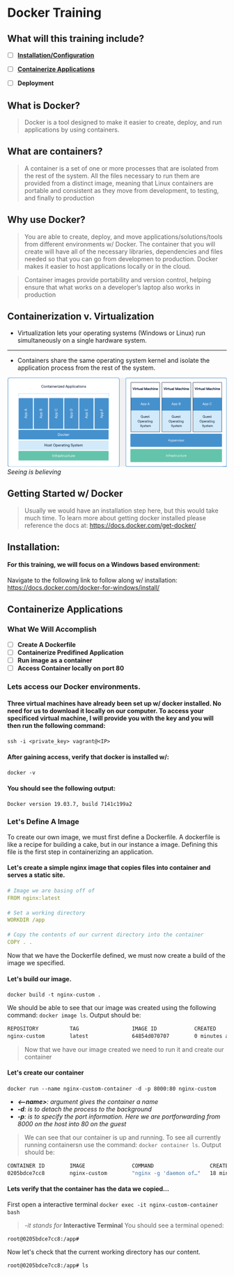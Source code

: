 # Docker Training

## What will this training include?
- [ ]	[**Installation/Configuration**](#installation)
- [ ]	[**Containerize Applications**](#containerize-applications)
- [ ]	**Deployment**


## What is Docker?
> Docker is a tool designed to make it easier to create, deploy, and run applications by using containers.

## What are containers?
> A container is a set of one or more processes that are isolated from the rest of the system. All the files necessary to run them are provided from a distinct image, meaning that Linux containers are portable and consistent as they move from development, to testing, and finally to production

## Why use Docker?
> You are able to create, deploy, and move applications/solutions/tools from different environments w/ Docker. The container that you will create will have all of the necessary libraries, dependencies and files needed so that you can go from developmen to production. Docker makes it easier to host applications locally or in the cloud.

> Container images provide portability and version control, helping ensure that what works on a developer’s laptop also works in production

## Containerization v. Virtualization
* Virtualization lets your operating systems (Windows or Linux) run simultaneously on a single hardware system.  
---
* Containers share the same operating system kernel and isolate the application process from the rest of the system.


![ContainerVSVirtualization](container-virtual.png)
*Seeing is believing*

## Getting Started w/ Docker
> Usually we would have an installation step here, but this would take much time. To learn more about getting docker installed please reference the docs at: https://docs.docker.com/get-docker/

## Installation:
#### For this training, we will focus on a Windows based environment:
Navigate to the following link to follow along w/ installation: https://docs.docker.com/docker-for-windows/install/

## Containerize Applications
### What We Will Accomplish
- [ ] **Create A Dockerfile**
- [ ] **Containerize Predifined Application**
- [ ] **Run image as a container**
- [ ] **Access Container locally on port 80**

### Lets access our Docker environments.
#### Three virtual machines have already been set up w/ docker installed. No need for us to download it locally on our computer. To access your specificed virtual machine, I will provide you with the key and you will then run the following command:  
`ssh -i <private_key> vagrant@<IP>`
#### After gaining access, verify that docker is installed w/:
`docker -v`
#### You should see the following output:
```bash
Docker version 19.03.7, build 7141c199a2
```
### Let's Define A Image
To create our own image, we must first define a Dockerfile. A dockerfile is like a recipe for building a cake, but in our instance a image. Defining this file is the first step in containerizing an application.

#### Let's create a simple nginx image that copies files into container and serves a static site.
```yaml
# Image we are basing off of
FROM nginx:latest

# Set a working directory
WORKDIR /app

# Copy the contents of our current directory into the container
COPY . .
```
Now that we have the Dockerfile defined, we must now create a build of the image we specified.

#### Let's build our image.
`docker build -t nginx-custom .`

We should be able to see that our image was created using the following command: `docker image ls`. Output should be:
```sh
REPOSITORY          TAG                 IMAGE ID            CREATED             SIZE
nginx-custom        latest              64854d070707        0 minutes ago       127MB
```
> Now that we have our image created we need to run it and create our container

#### Let's create our container
`docker run --name nginx-custom-container -d -p 8000:80 nginx-custom`
* ***<--name>**: argument gives the container a name*  
* ***-d**: is to detach the process to the background*  
* ***-p**: is to specify the port information. Here we are portforwarding from 8000 on the host into 80 on the guest*  

> We can see that our container is up and running. To see all currently running containersn use the command: `docker container ls`. Output should be:
```sh
CONTAINER ID        IMAGE               COMMAND                  CREATED             STATUS              PORTS                  NAMES
0205bdce7cc8        nginx-custom        "nginx -g 'daemon of…"   18 minutes ago      Up 18 minutes       0.0.0.0:8000->80/tcp   nginx-custom-container
```

#### Lets verify that the container has the data we copied...
First open a interactive terminal
`docker exec -it nginx-custom-container bash`
> *-it stands for* **Interactive Terminal**
> You should see a terminal opened:
```
root@0205bdce7cc8:/app#
```
Now let's check that the current working directory has our content.  
```bash
root@0205bdce7cc8:/app# ls
```
